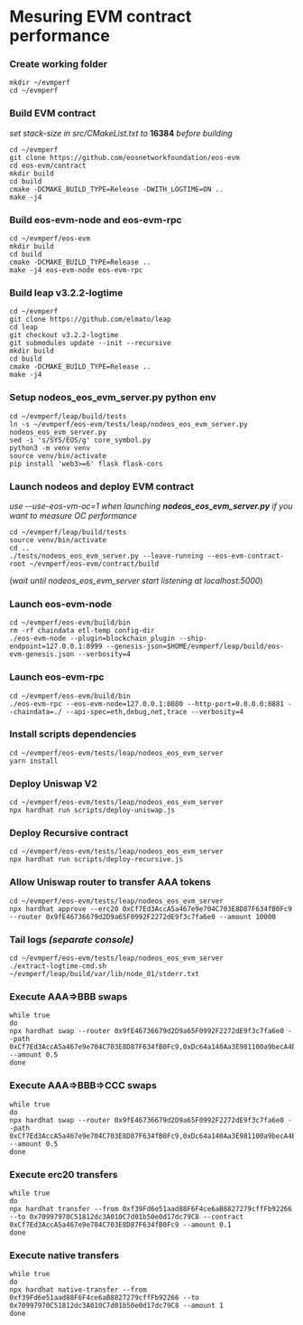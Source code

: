 # Mesuring EVM contract performance

### Create working folder
```
mkdir ~/evmperf
cd ~/evmperf
```


### Build EVM contract 
_set stack-size in src/CMakeList.txt to_ **16384** _before building_

```
cd ~/evmperf
git clone https://github.com/eosnetworkfoundation/eos-evm
cd eos-evm/contract
mkdir build
cd build
cmake -DCMAKE_BUILD_TYPE=Release -DWITH_LOGTIME=ON ..
make -j4
```

### Build eos-evm-node and eos-evm-rpc
```
cd ~/evmperf/eos-evm
mkdir build
cd build
cmake -DCMAKE_BUILD_TYPE=Release ..
make -j4 eos-evm-node eos-evm-rpc
```


### Build leap v3.2.2-logtime
```
cd ~/evmperf
git clone https://github.com/elmato/leap
cd leap
git checkout v3.2.2-logtime
git submodules update --init --recursive
mkdir build
cd build
cmake -DCMAKE_BUILD_TYPE=Release ..
make -j4
```

### Setup nodeos_eos_evm_server.py python env
```
cd ~/evmperf/leap/build/tests
ln -s ~/evmperf/eos-evm/tests/leap/nodeos_eos_evm_server.py nodeos_eos_evm_server.py
sed -i 's/SYS/EOS/g' core_symbol.py
python3 -m venv venv
source venv/bin/activate
pip install 'web3>=6' flask flask-cors
```


### Launch nodeos and deploy EVM contract
_use --use-eos-vm-oc=1 when launching **nodeos_eos_evm_server.py** if you want to measure OC performance_

```
cd ~/evmperf/leap/build/tests
source venv/bin/activate
cd ..
./tests/nodeos_eos_evm_server.py --leave-running --eos-evm-contract-root ~/evmperf/eos-evm/contract/build
```

(_wait until nodeos_eos_evm_server start listening at localhost:5000_)

### Launch eos-evm-node
```
cd ~/evmperf/eos-evm/build/bin
rm -rf chaindata etl-temp config-dir
./eos-evm-node --plugin=blockchain_plugin --ship-endpoint=127.0.0.1:8999 --genesis-json=$HOME/evmperf/leap/build/eos-evm-genesis.json --verbosity=4
```

### Launch eos-evm-rpc
```
cd ~/evmperf/eos-evm/build/bin
./eos-evm-rpc --eos-evm-node=127.0.0.1:8080 --http-port=0.0.0.0:8881 --chaindata=./ --api-spec=eth,debug,net,trace --verbosity=4
```

### Install scripts dependencies
```
cd ~/evmperf/eos-evm/tests/leap/nodeos_eos_evm_server
yarn install
```


### Deploy Uniswap V2
```
cd ~/evmperf/eos-evm/tests/leap/nodeos_eos_evm_server
npx hardhat run scripts/deploy-uniswap.js
```

### Deploy Recursive contract
```
cd ~/evmperf/eos-evm/tests/leap/nodeos_eos_evm_server
npx hardhat run scripts/deploy-recursive.js
```

### Allow Uniswap router to transfer AAA tokens
```
cd ~/evmperf/eos-evm/tests/leap/nodeos_eos_evm_server
npx hardhat approve --erc20 0xCf7Ed3AccA5a467e9e704C703E8D87F634fB0Fc9 --router 0x9fE46736679d2D9a65F0992F2272dE9f3c7fa6e0 --amount 10000
```

### Tail logs _(separate console)_
```
cd ~/evmperf/eos-evm/tests/leap/nodeos_eos_evm_server
./extract-logtime-cmd.sh ~/evmperf/leap/build/var/lib/node_01/stderr.txt
```

### Execute AAA=>BBB swaps
```
while true
do
npx hardhat swap --router 0x9fE46736679d2D9a65F0992F2272dE9f3c7fa6e0 --path 0xCf7Ed3AccA5a467e9e704C703E8D87F634fB0Fc9,0xDc64a140Aa3E981100a9becA4E685f962f0cF6C9 --amount 0.5
done

```

### Execute AAA=>BBB=>CCC swaps
```
while true
do
npx hardhat swap --router 0x9fE46736679d2D9a65F0992F2272dE9f3c7fa6e0 --path 0xCf7Ed3AccA5a467e9e704C703E8D87F634fB0Fc9,0xDc64a140Aa3E981100a9becA4E685f962f0cF6C9,0x5FC8d32690cc91D4c39d9d3abcBD16989F875707 --amount 0.5
done
```

### Execute erc20 transfers
```
while true
do
npx hardhat transfer --from 0xf39Fd6e51aad88F6F4ce6aB8827279cffFb92266 --to 0x70997970C51812dc3A010C7d01b50e0d17dc79C8 --contract 0xCf7Ed3AccA5a467e9e704C703E8D87F634fB0Fc9 --amount 0.1
done
```

### Execute native transfers
```
while true
do
npx hardhat native-transfer --from 0xf39Fd6e51aad88F6F4ce6aB8827279cffFb92266 --to 0x70997970C51812dc3A010C7d01b50e0d17dc79C8 --amount 1
done
```